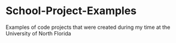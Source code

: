 # School-Project-Examples
Examples of code projects that were created during my time at the University of North Florida
